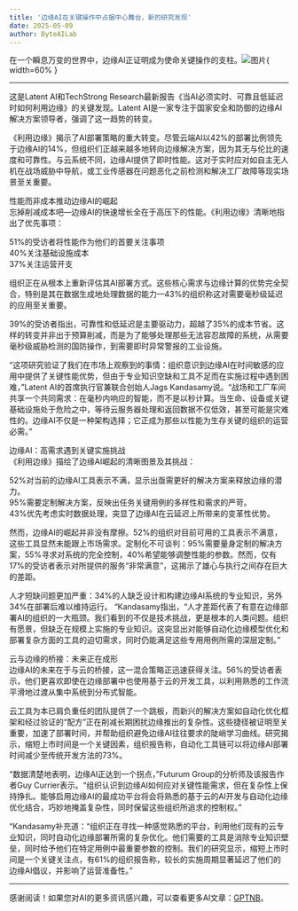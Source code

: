 ```yaml
---
title: '边缘AI在关键操作中占据中心舞台，新的研究发现'
date: 2025-05-09
author: ByteAILab
---
```


在一个瞬息万变的世界中，边缘AI正证明成为使命关键操作的支柱。![图片](https://ai-techpark.com/wp-content/uploads/Edge-AI.jpg){ width=60% }

---
这是Latent AI和TechStrong Research最新报告《当AI必须实时、可靠且低延迟时如何利用边缘》的关键发现。Latent AI是一家专注于国家安全和防御的边缘AI解决方案领导者，强调了这一趋势的转变。

《利用边缘》揭示了AI部署策略的重大转变。尽管云端AI以42%的部署比例领先于边缘AI的14%，但组织们正越来越多地转向边缘解决方案，因为其无与伦比的速度和可靠性。与云系统不同，边缘AI提供了即时性能。这对于实时应对如自主无人机在战场威胁中导航，或工业传感器在问题恶化之前检测和解决工厂故障等现实场景至关重要。

性能而非成本推动边缘AI的崛起  
忘掉削减成本吧—边缘AI的快速增长全在于高压下的性能。《利用边缘》清晰地指出了优先事项：

51%的受访者将性能作为他们的首要关注事项  
40%关注基础设施成本  
37%关注运营开支  

组织正在从根本上重新评估其AI部署方式。这些核心需求与边缘计算的优势完全契合，特别是其在数据生成地处理数据的能力—43%的组织称这对需要毫秒级延迟的应用至关重要。

39%的受访者指出，可靠性和低延迟是主要驱动力，超越了35%的成本节省。这样的转变并非出于预算削减，而是为了能够处理那些无法容忍故障的系统，从需要毫秒级威胁检测的国防操作，到需要即时异常警报的工业设施。

“这项研究验证了我们在市场上观察到的事情：组织意识到边缘AI在时间敏感的应用中提供了关键性能优势，但由于专业知识空缺和工具不足而在实施过程中遇到困难，”Latent AI的首席执行官兼联合创始人Jags Kandasamy说。“战场和工厂车间共享一个共同需求：在毫秒内响应的智能，而不是以秒计算。当生命、设备或关键基础设施处于危险之中，等待云服务器处理和返回数据不仅低效，甚至可能是灾难性的。边缘AI不仅是一种架构选择；它正成为那些以性能为生存关键的组织的运营必需。”

边缘AI：高需求遇到关键实施挑战  
《利用边缘》描绘了边缘AI崛起的清晰图景及其挑战：

52%对当前的边缘AI工具表示不满，显示出亟需更好的解决方案来释放边缘的潜力。  
95%需要定制解决方案，反映出任务关键用例的多样性和需求的严苛。  
43%优先考虑实时数据处理，突显了边缘AI在云延迟上所带来的变革性优势。  

然而，边缘AI的崛起并非没有摩擦。52%的组织对目前可用的工具表示不满意，这些工具显然未能跟上市场需求。定制化不可谈判：95%需要量身定制的解决方案，55%寻求对系统的完全控制，40%希望能够调整性能的参数。然而，仅有17%的受访者表示对所提供的服务“非常满意”，这揭示了雄心与执行之间存在巨大的差距。

人才短缺问题更加严重：34%的人缺乏设计和构建边缘AI系统的专业知识，另外34%在部署后难以维持运行。
“Kandasamy指出，“人才差距代表了有意在边缘部署AI的组织的一大瓶颈。我们看到的不仅是技术挑战，更是根本的人类问题。组织有愿景，但缺乏在规模上实施的专业知识。这突显出对能够自动化边缘模型优化和部署复杂方面的工具的迫切需求，同时仍能满足这些专用用例所需的深层定制。”

云与边缘的桥接：未来正在成形  
边缘AI的未来在于与云的桥接，这一混合策略正迅速获得关注。56%的受访者表示，他们更喜欢即使在边缘部署中也使用基于云的开发工具，以利用熟悉的工作流平滑地过渡从集中系统到分布式智能。

云工具为本已肩负重任的团队提供了一个跳板，而新兴的解决方案如自动化优化框架和经过验证的“配方”正在削减长期困扰边缘推出的复杂性。这些捷径被证明至关重要，加速了部署时间，并帮助组织避免边缘AI往往要求的陡峭学习曲线。研究揭示，缩短上市时间是一个关键因素，组织报告称，自动化工具链可以将边缘AI部署时间减少至传统开发方法的73%。

“数据清楚地表明，边缘AI正达到一个拐点，”Futurum Group的分析师及该报告作者Guy Currier表示。“组织认识到边缘AI如何应对关键性能需求，但在复杂性上保持挣扎。能够启用边缘AI的最成功平台将会将熟悉的基于云的AI开发与自动化边缘优化结合，巧妙地掩盖复杂性，同时保留这些组织所追求的控制权。”

“Kandasamy补充道：“组织正在寻找一种感觉熟悉的平台，利用他们现有的云专业知识，同时自动化边缘部署所需的复杂优化。他们需要的工具是消除专业知识壁垒，同时给予他们在特定用例中最重要参数的控制。我们的研究显示，缩短上市时间是一个关键关注点，有61%的组织报告称，较长的实施周期显著延迟了他们的边缘AI倡议，并影响了运营准备性。”

---
感谢阅读！如果您对AI的更多资讯感兴趣，可以查看更多AI文章：[GPTNB](https://gptnb.com)。